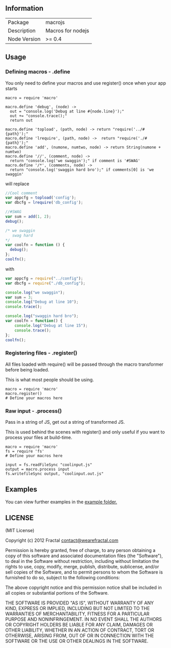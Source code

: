 ## Information

<table>
<tr>
<td>Package</td><td>macrojs</td>
</tr>
<tr>
<td>Description</td>
<td>Macros for nodejs</td>
</tr>
<tr>
<td>Node Version</td>
<td>>= 0.4</td>
</tr>
</table>

## Usage

### Defining macros - .define

You only need to define your macros and use register() once when your app starts

```coffee-script
macro = require 'macro'

macro.define 'debug', (node) ->
  out = "console.log('Debug at line #{node.line}');"
  out += "console.trace();"
  return out

macro.define 'topload', (path, node) -> return "require('../#{path}');"
macro.define 'lrequire', (path, node) ->  return "require('./#{path}');"
macro.define 'add', (numone, numtwo, node) -> return String(numone + numtwo)
macro.define '//', (comment, node) ->
  return "console.log('we swaggin');" if comment is '#SWAG'
macro.define '/*', (comments, node) ->
  return "console.log('swaggin hard bro');" if comments[0] is 'we swaggin'
```

will replace

```javascript
//Cool comment
var appcfg = topload('config');
var dbcfg = lrequire('db_config');

//#SWAG
var sum = add(1, 2);
debug();

/* we swaggin
   swag hard
*/
var coolfn = function () {
  debug();
};
coolfn();
```

with

```javascript
var appcfg = require("../config");
var dbcfg = require("./db_config");

console.log("we swaggin");
var sum = 3;
console.log("Debug at line 10");
console.trace();

console.log("swaggin hard bro");
var coolfn = function() {
    console.log("Debug at line 15");
    console.trace();
};
coolfn();
```

### Registering files - .register()

All files loaded with require() will be passed through the macro transformer before being loaded.

This is what most people should be using.

```coffee-script
macro = require 'macro'
macro.register()
# Define your macros here
```

### Raw input - .process()

Pass in a string of JS, get out a string of transformed JS.

This is used behind the scenes with register() and only useful if you want to process your files at build-time.

```coffee-script
macro = require 'macro'
fs = require 'fs'
# Define your macros here

input = fs.readFileSync "coolinput.js"
output = macro.process input
fs.writefileSync output, "coolinput.out.js"
```

## Examples

You can view further examples in the [example folder.](https://github.com/wearefractal/macrojs/tree/master/examples)

## LICENSE

(MIT License)

Copyright (c) 2012 Fractal <contact@wearefractal.com>

Permission is hereby granted, free of charge, to any person obtaining
a copy of this software and associated documentation files (the
"Software"), to deal in the Software without restriction, including
without limitation the rights to use, copy, modify, merge, publish,
distribute, sublicense, and/or sell copies of the Software, and to
permit persons to whom the Software is furnished to do so, subject to
the following conditions:

The above copyright notice and this permission notice shall be
included in all copies or substantial portions of the Software.

THE SOFTWARE IS PROVIDED "AS IS", WITHOUT WARRANTY OF ANY KIND,
EXPRESS OR IMPLIED, INCLUDING BUT NOT LIMITED TO THE WARRANTIES OF
MERCHANTABILITY, FITNESS FOR A PARTICULAR PURPOSE AND
NONINFRINGEMENT. IN NO EVENT SHALL THE AUTHORS OR COPYRIGHT HOLDERS BE
LIABLE FOR ANY CLAIM, DAMAGES OR OTHER LIABILITY, WHETHER IN AN ACTION
OF CONTRACT, TORT OR OTHERWISE, ARISING FROM, OUT OF OR IN CONNECTION
WITH THE SOFTWARE OR THE USE OR OTHER DEALINGS IN THE SOFTWARE.
